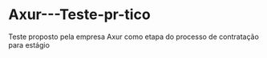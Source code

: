 # Axur---Teste-pr-tico
Teste proposto pela empresa Axur como etapa do processo de contratação para estágio 
